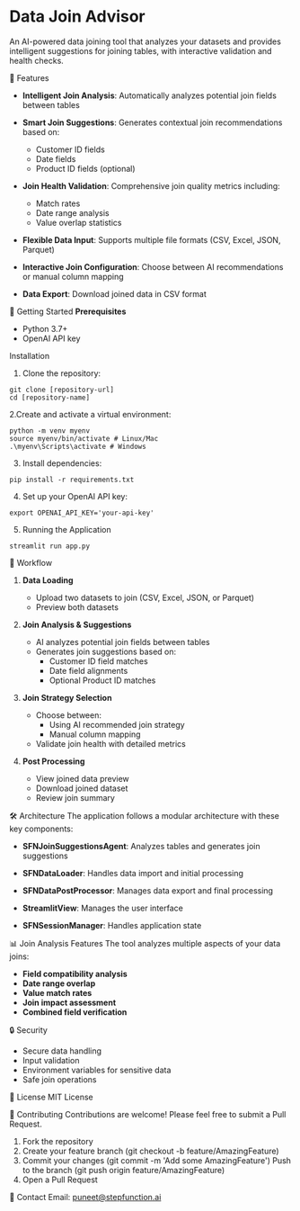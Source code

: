 # Data Join Advisor

An AI-powered data joining tool that analyzes your datasets and provides intelligent suggestions for joining tables, with interactive validation and health checks.

🌟 Features
- **Intelligent Join Analysis**: Automatically analyzes potential join fields between tables

- **Smart Join Suggestions**: Generates contextual join recommendations based on:
    - Customer ID fields
    - Date fields
    - Product ID fields (optional)

- **Join Health Validation**: Comprehensive join quality metrics including:
    - Match rates
    - Date range analysis
    - Value overlap statistics

- **Flexible Data Input**: Supports multiple file formats (CSV, Excel, JSON, Parquet)

- **Interactive Join Configuration**: Choose between AI recommendations or manual column mapping

- **Data Export**: Download joined data in CSV format

🚀 Getting Started
**Prerequisites**
- Python 3.7+
- OpenAI API key

Installation

1. Clone the repository:
```
git clone [repository-url]
cd [repository-name]
```

2.Create and activate a virtual environment:
```
python -m venv myenv
source myenv/bin/activate # Linux/Mac
.\myenv\Scripts\activate # Windows

```

3. Install dependencies:
```
pip install -r requirements.txt
```

4. Set up your OpenAI API key:
```
export OPENAI_API_KEY='your-api-key'
```

5. Running the Application
```
streamlit run app.py
```

🔄 Workflow
1. **Data Loading**
    - Upload two datasets to join (CSV, Excel, JSON, or Parquet)
    - Preview both datasets

2. **Join Analysis & Suggestions**
    - AI analyzes potential join fields between tables
    - Generates join suggestions based on:
        - Customer ID field matches
        - Date field alignments
        - Optional Product ID matches

3. **Join Strategy Selection**
    - Choose between:
        - Using AI recommended join strategy
        - Manual column mapping
    - Validate join health with detailed metrics

4. **Post Processing**
    - View joined data preview
    - Download joined dataset
    - Review join summary


🛠️ Architecture
The application follows a modular architecture with these key components:

- **SFNJoinSuggestionsAgent**: Analyzes tables and generates join suggestions

- **SFNDataLoader**: Handles data import and initial processing

- **SFNDataPostProcessor**: Manages data export and final processing

- **StreamlitView**: Manages the user interface

- **SFNSessionManager**: Handles application state

📊 Join Analysis Features
The tool analyzes multiple aspects of your data joins:
- **Field compatibility analysis**
- **Date range overlap**
- **Value match rates**
- **Join impact assessment**
- **Combined field verification**

🔒 Security
- Secure data handling
- Input validation
- Environment variables for sensitive data
- Safe join operations

📝 License
MIT License

🤝 Contributing
Contributions are welcome! Please feel free to submit a Pull Request.

1. Fork the repository
2. Create your feature branch (git checkout -b feature/AmazingFeature)
3. Commit your changes (git commit -m 'Add some AmazingFeature')
Push to the branch (git push origin feature/AmazingFeature)
4. Open a Pull Request

📧 Contact
Email: puneet@stepfunction.ai